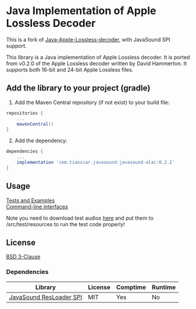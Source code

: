 # Java Implementation of Apple Lossless Decoder
This is a fork of [Java-Apple-Lossless-decoder](https://github.com/soiaf/Java-Apple-Lossless-decoder), with JavaSound SPI support.

This library is a Java implementation of Apple Lossless decoder. It is ported from v0.2.0 of the Apple Lossless decoder written by David Hammerton. It supports both 16-bit and 24-bit Apple Lossless files.

## Add the library to your project (gradle)
1. Add the Maven Central repository (if not exist) to your build file:
```groovy
repositories {
    ...
    mavenCentral()
}
```

2. Add the dependency:
```groovy
dependencies {
    ...
    implementation 'com.tianscar.javasound:javasound-alac:0.2.2'
}
```

## Usage
[Tests and Examples](/src/test/java/com/beatofthedrum/alacdecoder/test)  
[Command-line interfaces](/src/test/java/com/beatofthedrum/alacdecoder/cli)

Note you need to download test audios [here](https://github.com/Tianscar/fbodemo1) and put them to /src/test/resources to run the test code properly!

## License
[BSD 3-Clause](/LICENSE)

### Dependencies
| Library                                                                    | License | Comptime | Runtime |
|----------------------------------------------------------------------------|---------|----------|---------|
| [JavaSound ResLoader SPI](https://github.com/Tianscar/javasound-resloader) | MIT     | Yes      | No      |
